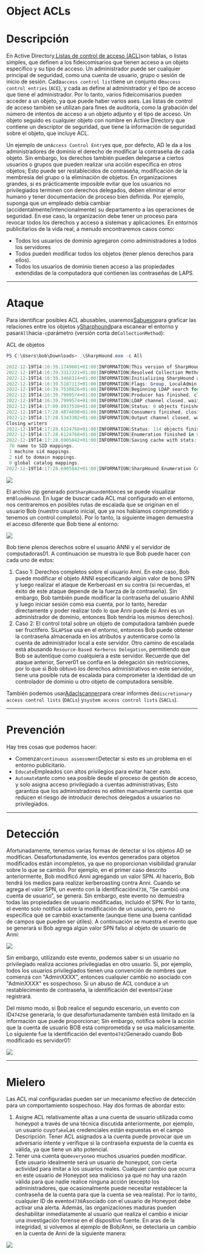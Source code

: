 # Object ACLs

# **Descripción**

En Active Directory,[Listas de control de acceso (ACL)](https://learn.microsoft.com/en-us/windows/win32/secauthz/access-control-lists)son tablas, o listas simples, que definen a los fideicomisarios que tienen acceso a un objeto específico y su tipo de acceso. Un administrador puede ser cualquier principal de seguridad, como una cuenta de usuario, grupo o sesión de inicio de sesión. Cada`access control list`tiene un conjunto de`access control entries` (`ACE`), y cada as define al administrador y el tipo de acceso que tiene el administrador. Por lo tanto, varios fideicomisarios pueden acceder a un objeto, ya que puede haber varios ases. Las listas de control de acceso también se utilizan para fines de auditoría, como la grabación del número de intentos de acceso a un objeto adjunto y el tipo de acceso. Un objeto seguido es cualquier objeto con nombre en Active Directory que contiene un descriptor de seguridad, que tiene la información de seguridad sobre el objeto, que incluye ACL.

Un ejemplo de un`Access Control Entry`es que, por defecto, AD le da a los administradores de dominio el derecho de modificar la contraseña de cada objeto. Sin embargo, los derechos también pueden delegarse a ciertos usuarios o grupos que pueden realizar una acción específica en otros objetos; Esto puede ser restablecidos de contraseña, modificación de la membresía del grupo o la eliminación de objetos. En organizaciones grandes, si es prácticamente imposible evitar que los usuarios no privilegiados terminen con derechos delegados, deben eliminar el error humano y tener documentación de proceso bien definida. Por ejemplo, suponga que un empleado debía cambiar (accidentalmente/intencionalmente) su departamento a las operaciones de seguridad. En ese caso, la organización debe tener un proceso para revocar todos los derechos y acceso a sistemas y aplicaciones. En entornos publicitarios de la vida real, a menudo encontraremos casos como:

- Todos los usuarios de dominio agregaron como administradores a todos los servidores
- Todos pueden modificar todos los objetos (tener plenos derechos para ellos).
- Todos los usuarios de dominio tienen acceso a las propiedades extendidas de la computadora que contienen las contraseñas de LAPS.

---

# **Ataque**

Para identificar posibles ACL abusables, usaremos[Sabueso](https://github.com/BloodHoundAD/BloodHound)para graficar las relaciones entre los objetos y[Sharphound](https://github.com/BloodHoundAD/SharpHound)para escanear el entorno y pasar`All`hacia`-c`parámetro (versión corta de`CollectionMethod`):

ACL de objetos

```powershell
PS C:\Users\bob\Downloads> .\SharpHound.exe -c All

2022-12-19T14:16:39.1749601+01:00|INFORMATION|This version of SharpHound is compatible with the 4.2 Release of BloodHound
2022-12-19T14:16:39.3312221+01:00|INFORMATION|Resolved Collection Methods: Group, LocalAdmin, GPOLocalGroup, Session, LoggedOn, Trusts, ACL, Container, RDP, ObjectProps, DCOM, SPNTargets, PSRemote
2022-12-19T14:16:39.3468314+01:00|INFORMATION|Initializing SharpHound at 14.16 on 19/12/2022
2022-12-19T14:16:39.5187113+01:00|INFORMATION|Flags: Group, LocalAdmin, GPOLocalGroup, Session, LoggedOn, Trusts, ACL, Container, RDP, ObjectProps, DCOM, SPNTargets, PSRemote
2022-12-19T14:16:39.7530826+01:00|INFORMATION|Beginning LDAP search for eagle.local
2022-12-19T14:16:39.7999574+01:00|INFORMATION|Producer has finished, closing LDAP channel
2022-12-19T14:16:39.7999574+01:00|INFORMATION|LDAP channel closed, waiting for consumers
2022-12-19T14:17:09.8937530+01:00|INFORMATION|Status: 0 objects finished (+0 0)/s -- Using 36 MB RAM
2022-12-19T14:17:28.4874698+01:00|INFORMATION|Consumers finished, closing output channel
2022-12-19T14:17:28.5343302+01:00|INFORMATION|Output channel closed, waiting for output task to complete
Closing writers
2022-12-19T14:17:28.6124768+01:00|INFORMATION|Status: 114 objects finished (+114 2.375)/s -- Using 46 MB RAM
2022-12-19T14:17:28.6124768+01:00|INFORMATION|Enumeration finished in 00:00:48.8638030
2022-12-19T14:17:28.6905842+01:00|INFORMATION|Saving cache with stats: 74 ID to type mappings.
 76 name to SID mappings.
 1 machine sid mappings.
 2 sid to domain mappings.
 0 global catalog mappings.
2022-12-19T14:17:28.6905842+01:00|INFORMATION|SharpHound Enumeration Completed at 14.17 on 19/12/2022! Happy Graphing!

```

![](https://academy.hackthebox.com/storage/modules/176/A12/Sharphound.png)

El archivo zip generado por`SharpHound`entonces se puede visualizar en`BloodHound`. En lugar de buscar cada ACL mal configurado en el entorno, nos centraremos en posibles rutas de escalada que se originan en el usuario Bob (nuestro usuario inicial, que ya nos habíamos comprometido y tenemos un control completo). Por lo tanto, la siguiente imagen demuestra el acceso diferente que Bob tiene al entorno:

![](https://academy.hackthebox.com/storage/modules/176/A12/bloodhound.png)

Bob tiene plenos derechos sobre el usuario ANNI y el servidor de computadoras01. A continuación se muestra lo que Bob puede hacer con cada uno de estos:

1. Caso 1: Derechos completos sobre el usuario Anni. En este caso, Bob puede modificar el objeto ANNI especificando algún valor de bono SPN y luego realizar el ataque de Kerberoast en su contra (si recuerdas, el éxito de este ataque depende de la fuerza de la contraseña). Sin embargo, Bob también puede modificar la contraseña del usuario ANNI y luego iniciar sesión como esa cuenta, por lo tanto, heredar directamente y poder realizar todo lo que Anni puede (si Anni es un administrador de dominio, entonces Bob tendría los mismos derechos).
2. Caso 2: El control total sobre un objeto de computadora también puede ser fructífero. Si`LAPS`se usa en el entorno, entonces Bob puede obtener la contraseña almacenada en los atributos y autenticarse como la cuenta de administrador local a este servidor. Otro camino de escalada está abusando `Resource-Based Kerberos Delegation`, permitiendo que Bob se autentique como cualquiera a este servidor. Recuerde que del ataque anterior, Server01 se confía en la delegación sin restricciones, por lo que si Bob obtuvo los derechos administrativos en este servidor, tiene una posible ruta de escalada para comprometer la identidad de un controlador de dominio u otro objeto de computadora sensible.

También podemos usar[Adaclscanner](https://github.com/canix1/ADACLScanner)para crear informes de`discretionary access control lists` (`DACLs`) y`system access control lists` (`SACLs`).

---

# **Prevención**

Hay tres cosas que podemos hacer:

- Comenzar`continuous assessment`Detectar si esto es un problema en el entorno publicitario.
- `Educate`Empleados con altos privilegios para evitar hacer esto.
- `Automate`tanto como sea posible desde el proceso de gestión de acceso, y solo asigna acceso privilegiado a cuentas administrativas; Esto garantiza que los administradores no editen manualmente cuentas que reducen el riesgo de introducir derechos delegados a usuarios no privilegiados.

---

# **Detección**

Afortunadamente, tenemos varias formas de detectar si los objetos AD se modifican. Desafortunadamente, los eventos generados para objetos modificados están incompletos, ya que no proporcionan visibilidad granular sobre lo que se cambió. Por ejemplo, en el primer caso descrito anteriormente, Bob modificó Anni agregando un valor SPN. Al hacerlo, Bob tendrá los medios para realizar kerberoasting contra Anni. Cuando se agrega el valor SPN, un evento con la identificación`4738`, "Se cambió una cuenta de usuario", se genera. Sin embargo, este evento no demuestra todas las propiedades de usuario modificadas, incluido el SPN. Por lo tanto, el evento solo notifica sobre la modificación de un usuario, pero no especifica qué se cambió exactamente (aunque tiene una buena cantidad de campos que pueden ser útiles). A continuación se muestra el evento que se generará si Bob agrega algún valor SPN falso al objeto de usuario de Anni:

![](https://academy.hackthebox.com/storage/modules/176/A12/detect1.png)

Sin embargo, utilizando este evento, podemos saber si un usuario no privilegiado realiza acciones privilegiadas en otro usuario. Si, por ejemplo, todos los usuarios privilegiados tienen una convención de nombres que comienza con "AdminXXXX", entonces cualquier cambio no asociado con "AdminXXXX" es sospechoso. Si un abuso de ACL conduce a un restablecimiento de contraseña, la identificación del evento`4724`se registrará.

Del mismo modo, si Bob realice el segundo escenario, un evento con ID`4742`se generaría, lo que desafortunadamente también está limitado en la información que puede proporcionar; Sin embargo, notifica sobre la acción que la cuenta de usuario BOB está comprometida y se usa maliciosamente. Lo siguiente fue la identificación del evento`4742`Generado cuando Bob modificado es servidor01:

![](https://academy.hackthebox.com/storage/modules/176/A12/detect2.png)

---

# **Mielero**

Las ACL mal configuradas pueden ser un mecanismo efectivo de detección para un comportamiento sospechoso. Hay dos formas de abordar esto:

1. Asigne ACL relativamente altas a una cuenta de usuario utilizada como honeypot a través de una técnica discutida anteriormente, por ejemplo, un usuario cuyo`fake`Las credenciales están expuestas en el campo Descripción. Tener ACL asignados a la cuenta puede provocar que un adversario intente y verifique si la contraseña expuesta de la cuenta es válida, ya que tiene un alto potencial.
2. Tener una cuenta que`everyone`o muchos usuarios pueden modificar. Este usuario idealmente será un usuario de honeypot, con cierta actividad para imitar a los usuarios reales. Cualquier cambio que ocurra en este usuario de Honeypot sea malicioso ya que no hay una razón válida para que nadie realice ninguna acción (excepto los administradores, que ocasionalmente puede necesitar restablecer la contraseña de la cuenta para que la cuenta se vea realista). Por lo tanto, cualquier ID de evento`4738`Asociado con el usuario de Honeypot debe activar una alerta. Además, las organizaciones maduras pueden deshabilitar inmediatamente al usuario que realiza el cambio e iniciar una investigación forense en el dispositivo fuente. En aras de la integridad, si volvemos al ejemplo de Bob/Anni, se detectaría un cambio en la cuenta de Anni de la siguiente manera:

![](https://academy.hackthebox.com/storage/modules/176/A12/detect1.png)